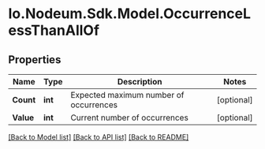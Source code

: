 # Io.Nodeum.Sdk.Model.OccurrenceLessThanAllOf
## Properties

Name | Type | Description | Notes
------------ | ------------- | ------------- | -------------
**Count** | **int** | Expected maximum number of occurrences | [optional] 
**Value** | **int** | Current number of occurrences | [optional] 

[[Back to Model list]](../README.md#documentation-for-models) [[Back to API list]](../README.md#documentation-for-api-endpoints) [[Back to README]](../README.md)

